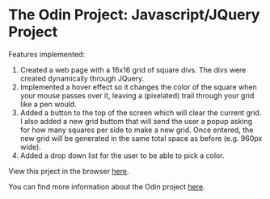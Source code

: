 # The Odin Project: Javascript/JQuery Project

Features implemented:

1. Created a web page with a 16x16 grid of square divs. The divs were created
dynamically through JQuery.
2. Implemented a hover effect so it changes the color of the square when your mouse passes over it, leaving a (pixelated) trail through your grid like a pen would.
3. Added a button to the top of the screen which will clear the current grid. I also added a new grid buttom that will send the user a popup asking for how many squares per side to make a new grid. Once entered, the new grid will be generated in the same total space as before (e.g. 960px wide).
4. Added a drop down list for the user to be able to pick a color.

View this prject in the browser [here](https://kumelachew.github.io/Sketch-Up/).

You can find more information about the Odin project [here](https://www.google.com).
